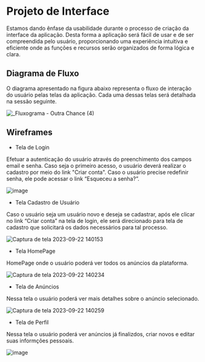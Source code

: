 
# Projeto de Interface

Estamos dando ênfase da usabilidade durante o processo de criação da interface da aplicação. Desta forma a aplicação será fácil de usar e de ser compreendida pelo usuário, proporcionando uma experiência intuitiva e eficiente onde as funções e recursos serão organizados de forma lógica e clara.

## Diagrama de Fluxo

O diagrama apresentado na figura abaixo representa o fluxo de interação do usuário pelas telas da aplicação. Cada uma dessas telas será detalhada na sessão seguinte.

![_Fluxograma - Outra Chance (4)](https://github.com/ICEI-PUC-Minas-PMV-ADS/pmv-ads-2023-2-e2-proj-int-t11-pmv-ads-2023-2-e2-proj-int-t11-grupo3/assets/126190493/c01dfd2c-518f-458d-a78f-977f0a55d627)


## Wireframes

- Tela de Login

Efetuar a autenticação do usuário através do preenchimento dos campos email e senha. Caso seja o primeiro acesso, o usuário deverá realizar o cadastro por meio do link "Criar conta". Caso o usuário precise redefinir senha, ele pode acessar o link “Esqueceu a senha?”.

![image](https://github.com/ICEI-PUC-Minas-PMV-ADS/pmv-ads-2023-2-e2-proj-int-t11-pmv-ads-2023-2-e2-proj-int-t11-grupo3/assets/126190493/0722cd6d-aa88-4bc9-b951-f956c118420d)

- Tela Cadastro de Usuário

Caso o usuário seja um usuário novo e deseja se cadastrar, após ele clicar no link “Criar conta” na tela de login, ele será direcionado para tela de cadastro que solicitará os dados necessários para tal processo.

![Captura de tela 2023-09-22 140153](https://github.com/ICEI-PUC-Minas-PMV-ADS/pmv-ads-2023-2-e2-proj-int-t11-pmv-ads-2023-2-e2-proj-int-t11-grupo3/assets/126190493/71083e98-a593-4660-a23a-144794699ecf)

- Tela HomePage

HomePage onde o usuário poderá ver todos os anúncios da plataforma.

![Captura de tela 2023-09-22 140234](https://github.com/ICEI-PUC-Minas-PMV-ADS/pmv-ads-2023-2-e2-proj-int-t11-pmv-ads-2023-2-e2-proj-int-t11-grupo3/assets/126190493/99b34684-9850-44ed-9b61-a99a98e4924a)

- Tela de Anúncios

Nessa tela o usuário poderá ver mais detalhes sobre o anúncio selecionado.

![Captura de tela 2023-09-22 140259](https://github.com/ICEI-PUC-Minas-PMV-ADS/pmv-ads-2023-2-e2-proj-int-t11-pmv-ads-2023-2-e2-proj-int-t11-grupo3/assets/126190493/6f52021e-0bf4-495a-9c22-00a0d40eb6d7)

- Tela de Perfil

Nessa tela o usuário poderá ver anúncios já finalizdos, criar novos e editar suas informções pessoais.

![image](https://github.com/ICEI-PUC-Minas-PMV-ADS/pmv-ads-2023-2-e2-proj-int-t11-pmv-ads-2023-2-e2-proj-int-t11-grupo3/assets/126190493/03ca9ac0-80ef-45c8-8093-887907fb37ab)














